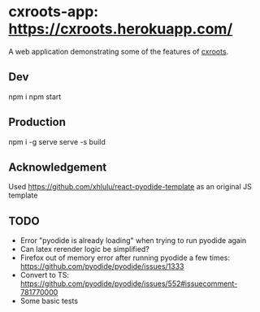 # cxroots-app: https://cxroots.herokuapp.com/

A web application demonstrating some of the features of [cxroots](https://github.com/rparini/cxroots).

## Dev

npm i
npm start

## Production

npm i -g serve
serve -s build

## Acknowledgement

Used https://github.com/xhlulu/react-pyodide-template as an original JS template

## TODO

- Error "pyodide is already loading" when trying to run pyodide again
- Can latex rerender logic be simplified?
- Firefox out of memory error after running pyodide a few times: https://github.com/pyodide/pyodide/issues/1333
- Convert to TS: https://github.com/pyodide/pyodide/issues/552#issuecomment-781770000
- Some basic tests

